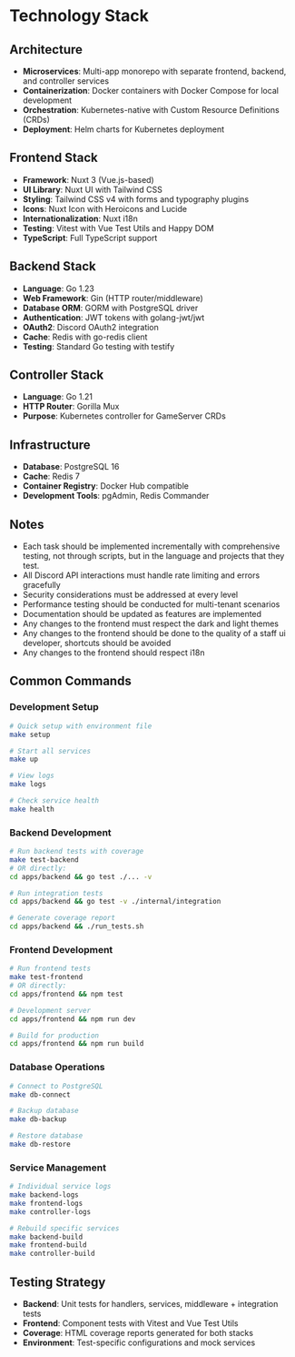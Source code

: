 # Technology Stack

## Architecture
- **Microservices**: Multi-app monorepo with separate frontend, backend, and controller services
- **Containerization**: Docker containers with Docker Compose for local development
- **Orchestration**: Kubernetes-native with Custom Resource Definitions (CRDs)
- **Deployment**: Helm charts for Kubernetes deployment

## Frontend Stack
- **Framework**: Nuxt 3 (Vue.js-based)
- **UI Library**: Nuxt UI with Tailwind CSS
- **Styling**: Tailwind CSS v4 with forms and typography plugins
- **Icons**: Nuxt Icon with Heroicons and Lucide
- **Internationalization**: Nuxt i18n
- **Testing**: Vitest with Vue Test Utils and Happy DOM
- **TypeScript**: Full TypeScript support

## Backend Stack
- **Language**: Go 1.23
- **Web Framework**: Gin (HTTP router/middleware)
- **Database ORM**: GORM with PostgreSQL driver
- **Authentication**: JWT tokens with golang-jwt/jwt
- **OAuth2**: Discord OAuth2 integration
- **Cache**: Redis with go-redis client
- **Testing**: Standard Go testing with testify

## Controller Stack
- **Language**: Go 1.21
- **HTTP Router**: Gorilla Mux
- **Purpose**: Kubernetes controller for GameServer CRDs

## Infrastructure
- **Database**: PostgreSQL 16
- **Cache**: Redis 7
- **Container Registry**: Docker Hub compatible
- **Development Tools**: pgAdmin, Redis Commander

## Notes
- Each task should be implemented incrementally with comprehensive testing, not through scripts, but in the language and projects that they test.
- All Discord API interactions must handle rate limiting and errors gracefully
- Security considerations must be addressed at every level
- Performance testing should be conducted for multi-tenant scenarios
- Documentation should be updated as features are implemented
- Any changes to the frontend must respect the dark and light themes
- Any changes to the frontend should be done to the quality of a staff ui developer, shortcuts should be avoided
- Any changes to the frontend should respect i18n

## Common Commands

### Development Setup
```bash
# Quick setup with environment file
make setup

# Start all services
make up

# View logs
make logs

# Check service health
make health
```

### Backend Development
```bash
# Run backend tests with coverage
make test-backend
# OR directly:
cd apps/backend && go test ./... -v

# Run integration tests
cd apps/backend && go test -v ./internal/integration

# Generate coverage report
cd apps/backend && ./run_tests.sh
```

### Frontend Development
```bash
# Run frontend tests
make test-frontend
# OR directly:
cd apps/frontend && npm test

# Development server
cd apps/frontend && npm run dev

# Build for production
cd apps/frontend && npm run build
```

### Database Operations
```bash
# Connect to PostgreSQL
make db-connect

# Backup database
make db-backup

# Restore database
make db-restore
```

### Service Management
```bash
# Individual service logs
make backend-logs
make frontend-logs
make controller-logs

# Rebuild specific services
make backend-build
make frontend-build
make controller-build
```

## Testing Strategy
- **Backend**: Unit tests for handlers, services, middleware + integration tests
- **Frontend**: Component tests with Vitest and Vue Test Utils
- **Coverage**: HTML coverage reports generated for both stacks
- **Environment**: Test-specific configurations and mock services